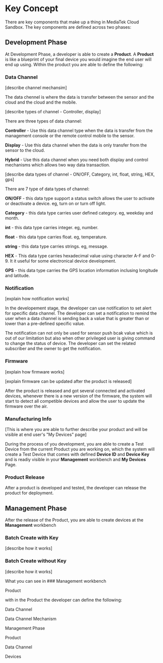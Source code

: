 # Key Concept

There are key components that make up a thing in MediaTek Cloud Sandbox. The key components are defined across two phases:

## Development Phase


At Development Phase, a developer is able to create a **Product**.
A **Product** is like a blueprint of your final device you would imagine the end user will end up using. Within the product you are able to define the following:

### Data Channel

[describe channel mechansim]

The data chennel is where the data is transfer between the sensor and the cloud and the cloud and the mobile.

[describe types of channel - Controller, display]

There are three types of data channel:

**Controller** - Use this data channel type when the data is transfer from the management console or the remote control mobile to the sensor.

**Display** - Use this data channel when the data is only transfer from the sensor to the cloud.

**Hybrid** - Use this data channel when you need both display and control mechanisms which allows two way data transaction.

[describe data types of channel - ON/OFF, Category, int, float, string, HEX, gps]

There are 7 type of data types of channel:

**ON/OFF** - this data type support a status switch allows the user to activate or deactivate a device. eg, turn on or turn off light.

**Category** - this data type carries user defined category. eg, weekday and month.

**int** - this data type carries integer. eg, number.

**float** - this data type carries float. eg, temperature.

**string** - this data type carries strings. eg, message.

**HEX** - This data type carries hexadecimal value using character A-F and 0-9. It it useful for some electronical device development.

**GPS** - this data type carries the GPS location information inclusing longitude and latitude.


### Notification

[explain how notification works]

In the developement stage, the developer can use notification to set alert for specific data channel. The developer can set a notification to remind the user when a data channel is sending back a value that is greater than or lower than a pre-defined specific value.


The notification can not only be used for sensor push bcak value which is out of our limitation but also when other privileged user is giving command to change the status of device. The developer can set the related subscriber and the owner to get the notification.



### Firmware

[explain how firmware works]

[explain firmware can be updated after the product is released]

After the product is released and got several connected and activated devices, whenever there is a new version of the firmware, the system will start to detect all competible devices and allow the user to update the firmware over the air.

### Manufacturing Info

[This is where you are able to further describe your product and will be visible at end user's "My Devices" page]

During the process of you development, you are able to create a Test Device from the current Product you are working on, which the system will create a Test Device that comes with defined **Device ID** and **Device Key** and is readiy visible in your **Management** workbench and **My Devices** Page.

### Product Release

After a product is developed and tested, the developer can release the product for deployment.

## Management Phase

After the release of the Product, you are able to create devices at the **Management** workbench

### Batch Create with Key
[describe how it works]

### Batch Create without Key
[describe how it works]

What you can see in ### Management
 workbench




Product

with in the Product the developer can define the following:

Data Channel

Data Channel Mechanism








Management Phase

Product

Data Channel












Devices

